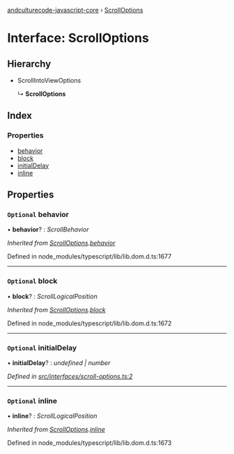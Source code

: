 [andculturecode-javascript-core](../README.md) › [ScrollOptions](scrolloptions.md)

# Interface: ScrollOptions

## Hierarchy

* ScrollIntoViewOptions

  ↳ **ScrollOptions**

## Index

### Properties

* [behavior](scrolloptions.md#optional-behavior)
* [block](scrolloptions.md#optional-block)
* [initialDelay](scrolloptions.md#optional-initialdelay)
* [inline](scrolloptions.md#optional-inline)

## Properties

### `Optional` behavior

• **behavior**? : *ScrollBehavior*

*Inherited from [ScrollOptions](scrolloptions.md).[behavior](scrolloptions.md#optional-behavior)*

Defined in node_modules/typescript/lib/lib.dom.d.ts:1677

___

### `Optional` block

• **block**? : *ScrollLogicalPosition*

*Inherited from [ScrollOptions](scrolloptions.md).[block](scrolloptions.md#optional-block)*

Defined in node_modules/typescript/lib/lib.dom.d.ts:1672

___

### `Optional` initialDelay

• **initialDelay**? : *undefined | number*

*Defined in [src/interfaces/scroll-options.ts:2](https://github.com/AndcultureCode/AndcultureCode.JavaScript.Core/blob/cff6130/src/interfaces/scroll-options.ts#L2)*

___

### `Optional` inline

• **inline**? : *ScrollLogicalPosition*

*Inherited from [ScrollOptions](scrolloptions.md).[inline](scrolloptions.md#optional-inline)*

Defined in node_modules/typescript/lib/lib.dom.d.ts:1673
